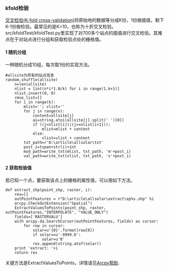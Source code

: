 
### kfold检验
[交叉检验(K-fold cross-validation)](http://www.cnblogs.com/Gavin_Liu/archive/2010/09/19/1830902.html)将原始地的数据等分成K份，1份做插值，剩下K-1份做检验。最常见的是K=10，也称为十折交叉检验。src/kfoldTest/kfoldTest.py里实现了对700多个站点的插值进行交叉检验。其难点在于对站点进行分组和获取检验点处的栅格值。

#### 1 随机分组
一种随机分成10组，每次取1份的实现方法。
```
#allsite为所有的站点信息
random.shuffle(allsite)
    n=len(allsite)
    nlist = [int(n*i*1.0/k) for i in range(1,k+1)]
    nlist.insert(0, 0)
    rmse_list=[] 
    for i in range(k):
        mlist=''; vlist=''
        for j in range(n):
            content=allsite[j]
            ai=string.atoi(allsite[j].split(' ')[0])
            if ((j<nlist[i])|(j>=nlist[i+1])):
                mlist=mlist + content
            else:
                vlist=vlist + content
        txt_path=r'D:\article\allsolar\txt'
        post_i=tspan+str(i)+int
        mod_path=write_txt(mlist, txt_path, 'm'+post_i)
        val_path=write_txt(vlist, txt_path, 'v'+post_i)
```
#### 2 获取检验值
若已知一个点，要获取该点上的栅格的属性值，可以用如下方法。
```
def extract_shp(point_shp, raster, i):
    res=[]
    outPointFeatures = r"D:\article\allsolar\extract\ep%s.shp" %i
    arcpy.CheckOutExtension("Spatial")
    ExtractValuesToPoints(point_shp, raster, outPointFeatures,"INTERPOLATE", "VALUE_ONLY")
    fields=['RASTERVALU']
    with arcpy.da.SearchCursor(outPointFeatures, fields) as cursor:
        for row in cursor:
            solar=u'{0}'.format(row[0])
            if solar==u'-9999.0':
                solar=u'0'            
            res.append(string.atof(solar))
    print 'extract: '+i
    return res
```
关键方法是ExtractValuesToPoints，详情请见[Arcpy帮助](http://help.arcgis.com/en/arcgisdesktop/10.0/help/index.html#//009z0000002t000000.htm).